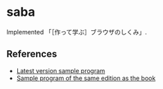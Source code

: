 # saba

Implemented 「［作って学ぶ］ブラウザのしくみ」.

## References

- [Latest version sample program](https://github.com/d0iasm/saba)
- [Sample program of the same edition as the book](https://github.com/d0iasm/sababook)
